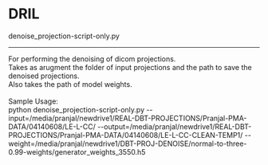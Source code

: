 # DRIL

denoise_projection-script-only.py
___________________________________
For performing the denoising of dicom projections.<br>
Takes as arugment the folder of input projections and the path to save the denoised projections.<br>
Also takes the path of model weights.<br>
<br>
Sample Usage:<br>
python denoise_projection-script-only.py --input=/media/pranjal/newdrive1/REAL-DBT-PROJECTIONS/Pranjal-PMA-DATA/04140608/LE-L-CC/ --output=/media/pranjal/newdrive1/REAL-DBT-PROJECTIONS/Pranjal-PMA-DATA/04140608/LE-L-CC-CLEAN-TEMP1/ --weight=/media/pranjal/newdrive1/DBT-PROJ-DENOISE/normal-to-three-0.99-weights/generator_weights_3550.h5
